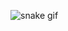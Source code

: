 ![snake gif](https://github.com/your-user-name/your-user-name/blob/output/github-contribution-grid-snake.gif)
